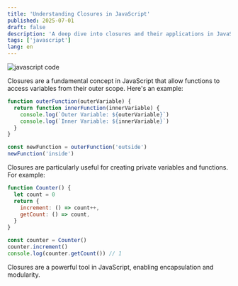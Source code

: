 ```yaml
---
title: 'Understanding Closures in JavaScript'
published: 2025-07-01
draft: false
description: 'A deep dive into closures and their applications in JavaScript.'
tags: ['javascript']
lang: en
---
```


![javascript code](https://upload.wikimedia.org/wikipedia/commons/e/ef/Programming_code.jpg)

Closures are a fundamental concept in JavaScript that allow functions to access variables from their outer scope. Here's an example:

```javascript
function outerFunction(outerVariable) {
  return function innerFunction(innerVariable) {
    console.log(`Outer Variable: ${outerVariable}`)
    console.log(`Inner Variable: ${innerVariable}`)
  }
}

const newFunction = outerFunction('outside')
newFunction('inside')
```

Closures are particularly useful for creating private variables and functions. For example:

```javascript
function Counter() {
  let count = 0
  return {
    increment: () => count++,
    getCount: () => count,
  }
}

const counter = Counter()
counter.increment()
console.log(counter.getCount()) // 1
```

Closures are a powerful tool in JavaScript, enabling encapsulation and modularity.

